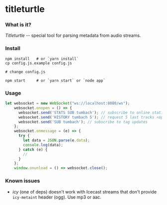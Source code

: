 # titleturtle

### What is it?
*Titleturtle* -- special tool for parsing metadata from audio streams.

### Install
```
npm install   # or `yarn install`
cp config.js.example config.js

# change сonfig.js

npm start     # or `yarn start` or `node app`
```

### Usage
```js
let websocket = new WebSocket("ws://localhost:8080/ws");
    websocket.onopen = () => {
      websocket.send('STATS SUB tumbach'); // subscribe to online statistics
      websocket.send('HISTORY tumbach 5'); // request 5 last tracks <optional>
      websocket.send('SUB tumbach'); // subscribe to tag updates
    };
    websocket.onmessage = (e) => {
      try {
        let data = JSON.parse(e.data);
        console.log(data);
      } catch (e) {
        //
      }
    };
    window.onunload = () => websocket.close();
```

### Known issues
- *icy* (one of deps) doesn't work with Icecast streams that don't provide `icy-metaint` header (ogg). Use mp3 or aac.
